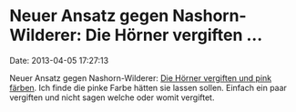 Neuer Ansatz gegen Nashorn-Wilderer: Die Hörner vergiften \...
==============================================================

Date: 2013-04-05 17:27:13

Neuer Ansatz gegen Nashorn-Wilderer: [Die Hörner vergiften und pink
färben](http://www.guardian.co.uk/environment/2013/apr/04/rhino-horns-poisoned-poachers-protect).
Ich finde die pinke Farbe hätten sie lassen sollen. Einfach ein paar
vergiften und nicht sagen welche oder womit vergiftet.
